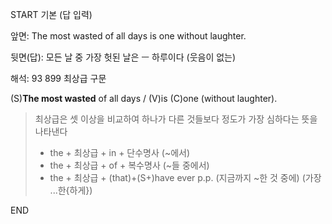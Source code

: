START
기본 (답 입력)

앞면:
The most wasted of all days is one without laughter.


뒷면(답):
모든 날 중 가장 헛된 날은 ㅡ 하루이다 (웃음이 없는)


해석:
93 899 최상급 구문

(S)**The most wasted** of all days / (V)is (C)one (without laughter).

> 최상급은 셋 이상을 비교하여 하나가 다른 것들보다 정도가 가장 심하다는 뜻을 나타낸다
> 
> - the + 최상급 + in + 단수명사 (~에서)
> - the + 최상급 + of + 복수명사 (~들 중에서)
> - the + 최상급 + (that)+(S+)have ever p.p. (지금까지 ~한 것 중에)
> (가장 ...한{하게})
<!--ID: 1696749860099-->
END